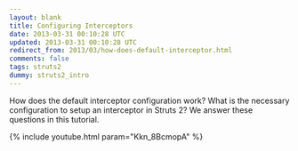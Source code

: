 ```yaml
---           
layout: blank
title: Configuring Interceptors 
date: 2013-03-31 00:10:28 UTC
updated: 2013-03-31 00:10:28 UTC
redirect_from: 2013/03/how-does-default-interceptor.html
comments: false
tags: struts2
dummy: struts2_intro
---
```


How does the default interceptor configuration work? What is the necessary configuration to setup an interceptor in Struts 2? We answer these questions in this tutorial.

{% include youtube.html param="Kkn_8BcmopA" %} 